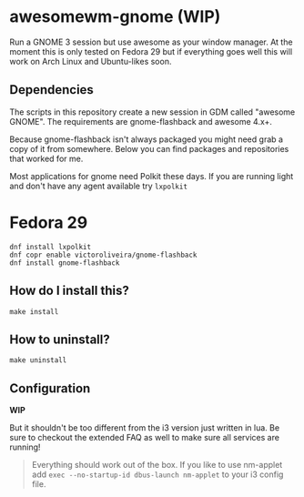 # awesomewm-gnome (WIP)
Run a GNOME 3 session but use awesome as your window manager. At the moment this is only tested on Fedora 29 but if everything goes well this will work on Arch Linux and Ubuntu-likes soon.

## Dependencies
The scripts in this repository create a new session in GDM called "awesome GNOME". The requirements are gnome-flashback and awesome 4.x+.

Because gnome-flashback isn't always packaged you might need grab a copy of it from somewhere. Below you can find packages and repositories that worked for me.

Most applications for gnome need Polkit these days. If you are running light and don't have any agent available try `lxpolkit`

# Fedora 29
```
dnf install lxpolkit
dnf copr enable victoroliveira/gnome-flashback
dnf install gnome-flashback
```

## How do I install this?

```
make install
```

## How to uninstall?

```
make uninstall
```

## Configuration

**WIP**

But it shouldn't be too different from the i3 version just written in lua. Be sure to checkout the extended FAQ as well to make sure all services are running!

> Everything should work out of the box. If you like to use nm-applet add `exec --no-startup-id dbus-launch nm-applet` to your i3 config file.
